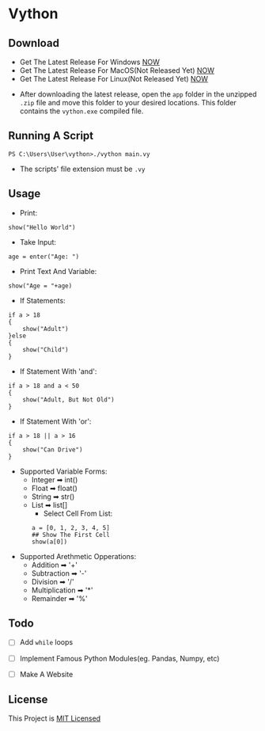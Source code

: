 # **Vython** 

## Download 
* Get The Latest Release For Windows [NOW](https://github.com/dopevog/vython/releases/tag/windowsv1.0)
* Get The Latest Release For MacOS(Not Released Yet) [NOW]()
* Get The Latest Release For Linux(Not Released Yet) [NOW]()

- After downloading the latest release, open the ```app``` folder in the unzipped ```.zip``` file and move this folder to your desired locations. This folder contains the ```vython.exe``` compiled file.

## Running A Script
```
PS C:\Users\User\vython>./vython main.vy
```
* The scripts' file extension must be ```.vy```

## Usage
* Print:
```
show("Hello World")
```
* Take Input:
```
age = enter("Age: ") 
```
* Print Text And Variable:
```
show("Age = "+age) 
```
* If Statements:
```
if a > 18
{
    show("Adult")
}else
{
    show("Child")
}
```
* If Statement With 'and':
```
if a > 18 and a < 50
{
    show("Adult, But Not Old")
}
```
* If Statement With 'or':
```
if a > 18 || a > 16
{
    show("Can Drive")
}
```
* Supported Variable Forms:
    * Integer ➡ int()
    * Float ➡ float()
    * String ➡ str()
    * List ➡ list[]
        * Select Cell From List:
        ```
        a = [0, 1, 2, 3, 4, 5]
        ## Show The First Cell
        show(a[0])
        ```
* Supported Arethmetic Opperations:
    * Addition ➡ '+'
    * Subtraction ➡ '-'
    * Division ➡ '/'
    * Multiplication ➡ '*'
    * Remainder ➡ '%'
## Todo
- [ ] Add ```while``` loops
- [ ] Implement Famous Python Modules(eg. Pandas, Numpy, etc)
- [ ] Make A Website


## License
This Project is [MIT Licensed](https://github.com/cvython/Vython/blob/main/LICENSE)

